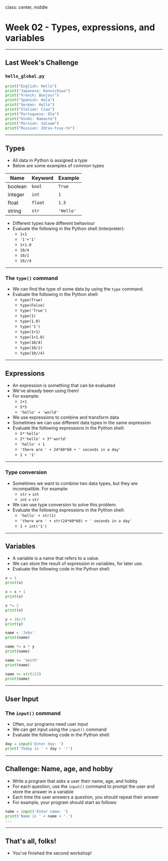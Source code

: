 class: center, middle

# Week 02 - Types, expressions, and variables
---

## Last Week's Challenge
### `hello_global.py`
```python
print("English: Hello")
print("Japanese: Konnichiwa")
print("French: Bonjour")
print("Spanish: Hola")
print("German: Hallo")
print("Italian: Ciao")
print("Portuguese: Ola")
print("Hindi: Namaste")
print("Persian: Salaam")
print("Russian: Zdras-tvuy-te")
```
---

## Types
* All data in Python is assigned a type
* Below are some examples of common types

| Name    | Keyword   | Example   |
| ------- | --------- | --------- |
| boolean | `bool`    | `True`    |
| integer | `int`     | `1`       |
| float   | `float`   | `1.5`     |
| string  | `str`     | `'Hello'` |

* Different types have different behaviour
* Evaluate the following in the Python shell (interpreter):
    - `1+1`
    - `'1'+'1'`
    - `1+1.0`
    - `10/4`
    - `10/1`
    - `10//4`

---

### The `type()` command
* We can find the type of some data by using the `type` command.
* Evaluate the following in the Python shell:
    - `type(True)`
    - `type(False)`
    - `type('True')`
    - `type(1)`
    - `type(1.0)`
    - `type('1')`
    - `type(1+1)`
    - `type(1+1.0)`
    - `type(10/4)`
    - `type(10/1)`
    - `type(10//4)`
---

## Expressions
* An expression is something that can be evaluated
* We've already been using them!
* For example:
    - `1+1`
    - `5*5`
    - `'hello' + 'world'`
* We use expressions to combine and transform data
* Sometimes we can use different data types in the same expression
* Evaluate the following expressions in the Python shell:
    - `5*'hello'`
    - `2*'hello' + 3*'world'`
    - `'hello' + 1`
    - `'there are ' + 24*60*60 + ' seconds in a day'`
    - `1 + '1'`
---

### Type conversion
* Sometimes we want to combine two data types, but they are incompatible. For example:
    - `str` + `int`
    - `int` + `str`
* We can use type conversion to solve this problem.
* Evaluate the following expressions in the Python shell:
    - `'hello' + str(1)`
    - `'there are ' + str(24*60*60) + ' seconds in a day'`
    - `1 + int('1')`
---

## Variables
* A variable is a name that refers to a value.
* We can store the result of expression in variables, for later use.
* Evaluate the following code in the Python shell:

```python
x = 1
print(x)

x = x + 1
print(x)

x *= 2
print(x)

y = 10//3
print(y)

name = 'John'
print(name)

name *= x * y
print(name)

name += 'Smith'
print(name)

name += str(123)
print(name)
```
---

## User Input
### The `input()` command
* Often, our programs need user input
* We can get input using the `input()` command
* Evaluate the following code in the Python shell:

```python
day = input('Enter day: ')
print('Today is ' + day + '!')
```
---

## Challenge: Name, age, and hobby
* Write a program that asks a user their name, age, and hobby
* For each question, use the `input()` command to prompt the user and store the answer in a variable
* Each time the user answers a question, you should repeat their answer
* For example, your program should start as follows:

```python
name = input('Enter name: ')
print('Name is ' + name + '.')
...
```
---

## That's all, folks!
* You've finished the second workshop!


